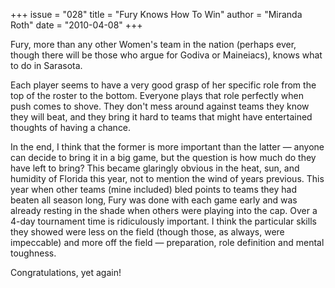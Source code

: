 +++
issue = "028"
title = "Fury Knows How To Win"
author = "Miranda Roth"
date = "2010-04-08"
+++

Fury, more than any other Women's team in the nation (perhaps ever, though
there will be those who argue for Godiva or Maineiacs), knows what to do in
Sarasota.  
  
Each player seems to have a very good grasp of her specific role from the top
of the roster to the bottom. Everyone plays that role perfectly when push
comes to shove. They don't mess around against teams they know they will beat,
and they bring it hard to teams that might have entertained thoughts of having
a chance.  
  
In the end, I think that the former is more important than the latter — anyone
can decide to bring it in a big game, but the question is how much do they
have left to bring? This became glaringly obvious in the heat, sun, and
humidity of Florida this year, not to mention the wind of years previous. This
year when other teams (mine included) bled points to teams they had beaten all
season long, Fury was done with each game early and was already resting in the
shade when others were playing into the cap. Over a 4-day tournament time is
ridiculously important. I think the particular skills they showed were less on
the field (though those, as always, were impeccable) and more off the field —
preparation, role definition and mental toughness.  
  
Congratulations, yet again!
